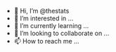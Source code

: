 - 👋 Hi, I’m @thestats
- 👀 I’m interested in ...
- 🌱 I’m currently learning ...
- 💞️ I’m looking to collaborate on ...
- 📫 How to reach me ...

<!---
thestats/thestats is a ✨ special ✨ repository because its `README.md` (this file) appears on your GitHub profile.
You can click the Preview link to take a look at your changes.
--->

